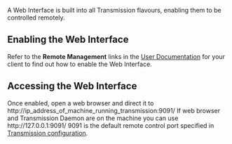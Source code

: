 A Web Interface is built into all Transmission flavours, enabling them to be controlled remotely.

## Enabling the Web Interface ##

Refer to the **Remote Management** links in the [User Documentation](User-Documentation.md) for your client to find out how to enable the Web Interface.

## Accessing the Web Interface ##
Once enabled, open a web browser and direct it to http://ip_address_of_machine_running_transmission:9091/
If web browser and Transmission Daemon are on the machine you can use http\://127.0.0.1:9091/
9091 is the default remote control port specified in [Transmission configuration](Editing-Configuration-Files.md).
